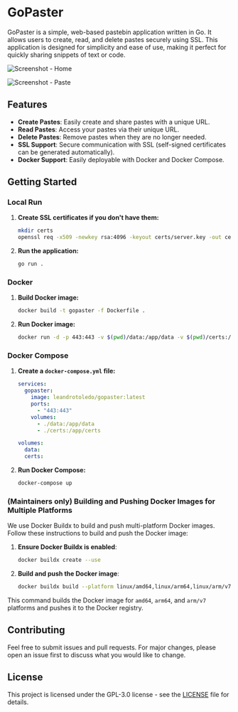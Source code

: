 # GoPaster

GoPaster is a simple, web-based pastebin application written in Go. It allows users to create, read, and delete pastes securely using SSL. This application is designed for simplicity and ease of use, making it perfect for quickly sharing snippets of text or code.

![Screenshot - Home](https://github.com/leandrotoledo/gopaster/assets/615742/69820e6e-1f6b-4f82-9790-1c52c5e8b7bd)

![Screenshot - Paste](https://github.com/leandrotoledo/gopaster/assets/615742/d0ab56cb-b8a1-45d0-b20d-6ed400c4599f)

## Features

- **Create Pastes**: Easily create and share pastes with a unique URL.
- **Read Pastes**: Access your pastes via their unique URL.
- **Delete Pastes**: Remove pastes when they are no longer needed.
- **SSL Support**: Secure communication with SSL (self-signed certificates can be generated automatically).
- **Docker Support**: Easily deployable with Docker and Docker Compose.

## Getting Started

### Local Run

1. **Create SSL certificates if you don't have them:**

    ```sh
    mkdir certs
    openssl req -x509 -newkey rsa:4096 -keyout certs/server.key -out certs/server.crt -days 365 -nodes -subj "/CN=localhost"
    ```

2. **Run the application:**

    ```sh
    go run .
    ```

### Docker

1. **Build Docker image:**

    ```sh
    docker build -t gopaster -f Dockerfile .
    ```

2. **Run Docker image:**

    ```sh
    docker run -d -p 443:443 -v $(pwd)/data:/app/data -v $(pwd)/certs:/app/certs gopaster
    ```

### Docker Compose

1. **Create a `docker-compose.yml` file:**

    ```yaml
    services:
      gopaster:
        image: leandrotoledo/gopaster:latest
        ports:
          - "443:443"
        volumes:
          - ./data:/app/data
          - ./certs:/app/certs

    volumes:
      data:
      certs:
    ```

2. **Run Docker Compose:**

    ```sh
    docker-compose up
    ```

### (Maintainers only) Building and Pushing Docker Images for Multiple Platforms

We use Docker Buildx to build and push multi-platform Docker images. Follow these instructions to build and push the Docker image:

1. **Ensure Docker Buildx is enabled**:

    ```sh
    docker buildx create --use
    ```

2. **Build and push the Docker image**:

    ```sh
    docker buildx build --platform linux/amd64,linux/arm64,linux/arm/v7 -t leandrotoledo/gopaster:latest --push .
    ```

This command builds the Docker image for `amd64`, `arm64`, and `arm/v7` platforms and pushes it to the Docker registry.

## Contributing

Feel free to submit issues and pull requests. For major changes, please open an issue first to discuss what you would like to change.

## License

This project is licensed under the GPL-3.0 license - see the [LICENSE](LICENSE) file for details.
